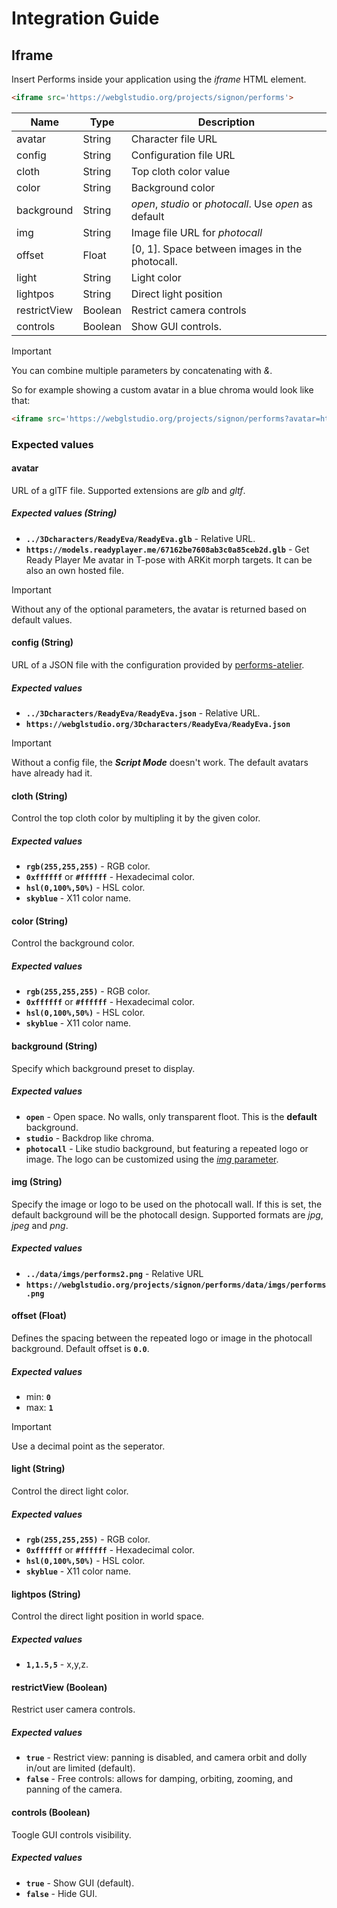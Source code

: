 # Integration Guide

## Iframe
Insert Performs inside your application using the _iframe_ HTML element.
```html
<iframe src='https://webglstudio.org/projects/signon/performs'>
```

| Name             | Type    | Description                                             |  
|------------------|---------|---------------------------------------------------------|
|  avatar          | String  | Character file URL                                      |
|  config          | String  | Configuration file URL                                  |
|  cloth           | String  | Top cloth color value                                   |
|  color           | String  | Background color                                        |
|  background      | String  | _open_, _studio_ or _photocall_. Use _open_ as default  |
|  img             | String  | Image file URL for _photocall_                          |
|  offset          | Float   | [0, 1]. Space between images in the photocall.          |
|  light           | String  | Light color                                             |
|  lightpos        | String  | Direct light position                                   |
|  restrictView    | Boolean | Restrict camera controls                                |
|  controls        | Boolean | Show GUI controls.                                      |

> [!IMPORTANT]  
> You can combine multiple parameters by concatenating with _&_.
>
> So for example showing a custom avatar in a blue chroma would look like that:
>```html
><iframe src='https://webglstudio.org/projects/signon/performs?avatar=https://models.readyplayer.me/67162be7608ab3c0a85ceb2d.glb&background=studio&color=rgb(54,54,190)'>
>```

### Expected values

#### avatar
URL of a glTF file. Supported extensions are _glb_ and _gltf_.

##### Expected values (String)
- **`../3Dcharacters/ReadyEva/ReadyEva.glb`** - Relative URL.
- **`https://models.readyplayer.me/67162be7608ab3c0a85ceb2d.glb`** - Get Ready Player Me avatar in T-pose with ARKit morph targets. It can be also an own hosted file.

>[!IMPORTANT]
> Without any of the optional parameters, the avatar is returned based on default values.

#### config (String)
URL of a JSON file with the configuration provided by [performs-atelier](https://github.com/upf-gti/performs-atelier).

##### Expected values
- **`../3Dcharacters/ReadyEva/ReadyEva.json`** - Relative URL.
- **`https://webglstudio.org/3Dcharacters/ReadyEva/ReadyEva.json`**

>[!IMPORTANT]
> Without a config file, the **_Script Mode_** doesn't work. The default avatars have already had it.

#### cloth (String)
Control the top cloth color by multipling it by the given color.

##### Expected values
- **`rgb(255,255,255)`** - RGB color.
- **`0xffffff`** or **`#ffffff`** - Hexadecimal color.
- **`hsl(0,100%,50%)`** - HSL color.
- **`skyblue`** - X11 color name.

#### color (String)
Control the background color.

##### Expected values
- **`rgb(255,255,255)`** - RGB color.
- **`0xffffff`** or **`#ffffff`** - Hexadecimal color.
- **`hsl(0,100%,50%)`** - HSL color.
- **`skyblue`** - X11 color name.

#### background (String)
Specify which background preset to display.
##### Expected values
- **`open`** - Open space. No walls, only transparent floot. This is the **default** background.
- **`studio`** - Backdrop like chroma.
- **`photocall`** - Like studio background, but featuring a repeated logo or image. The logo can be customized using the [_img_ parameter](####img).

#### img (String)
Specify the image or logo to be used on the photocall wall. If this is set, the default background will be the photocall design. Supported formats are _jpg_, _jpeg_ and _png_.
##### Expected values
- **`../data/imgs/performs2.png`** - Relative URL
- **`https://webglstudio.org/projects/signon/performs/data/imgs/performs.png`**

#### offset (Float)
Defines the spacing between the repeated logo or image in the photocall background. Default offset is **`0.0`**.
##### Expected values
- min: **`0`**
- max: **`1`**
>[!IMPORTANT]
> Use a decimal point as the seperator.

#### light (String)
Control the direct light color.
##### Expected values
- **`rgb(255,255,255)`** - RGB color.
- **`0xffffff`** or **`#ffffff`** - Hexadecimal color.
- **`hsl(0,100%,50%)`** - HSL color.
- **`skyblue`** - X11 color name.

#### lightpos (String)
Control the direct light position in world space.
##### Expected values
- **`1,1.5,5`** - x,y,z.

#### restrictView (Boolean)
Restrict user camera controls.
##### Expected values
- **`true`** - Restrict view: panning is disabled, and camera orbit and dolly in/out are limited (default).
- **`false`** - Free controls: allows for damping, orbiting, zooming, and panning of the camera.

#### controls (Boolean)
Toogle GUI controls visibility.
##### Expected values
- **`true`** - Show GUI (default).
- **`false`** - Hide GUI.